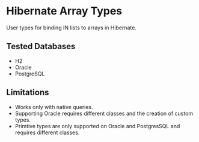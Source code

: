 Hibernate Array Types
=====================

User types for binding IN lists to arrays in Hibernate.

Tested Databases
----------------

* H2
* Oracle
* PostgreSQL

Limitations
-----------

* Works only with native queries.
* Supporting Oracle requires different classes and the creation of custom types.
* Primtive types are only supported on Oracle and PostgresSQL and requires different classes.
